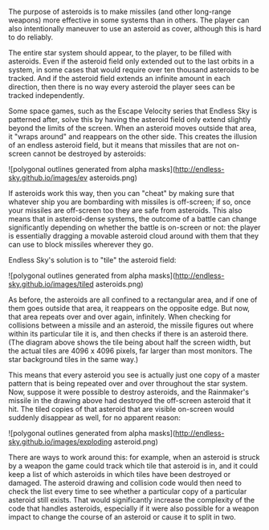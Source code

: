 The purpose of asteroids is to make missiles (and other long-range weapons) more effective in some systems than in others. The player can also intentionally maneuver to use an asteroid as cover, although this is hard to do reliably.

The entire star system should appear, to the player, to be filled with asteroids. Even if the asteroid field only extended out to the last orbits in a system, in some cases that would require over ten thousand asteroids to be tracked. And if the asteroid field extends an infinite amount in each direction, then there is no way every asteroid the player sees can be tracked independently.

Some space games, such as the Escape Velocity series that Endless Sky is patterned after, solve this by having the asteroid field only extend slightly beyond the limits of the screen. When an asteroid moves outside that area, it "wraps around" and reappears on the other side. This creates the illusion of an endless asteroid field, but it means that missiles that are not on-screen cannot be destroyed by asteroids:

![polygonal outlines generated from alpha masks](http://endless-sky.github.io/images/ev asteroids.png)

If asteroids work this way, then you can "cheat" by making sure that whatever ship you are bombarding with missiles is off-screen; if so, once your missiles are off-screen too they are safe from asteroids. This also means that in asteroid-dense systems, the outcome of a battle can change significantly depending on whether the battle is on-screen or not: the player is essentially dragging a movable asteroid cloud around with them that they can use to block missiles wherever they go.

Endless Sky's solution is to "tile" the asteroid field:

![polygonal outlines generated from alpha masks](http://endless-sky.github.io/images/tiled asteroids.png)

As before, the asteroids are all confined to a rectangular area, and if one of them goes outside that area, it reappears on the opposite edge. But now, that area repeats over and over again, infinitely. When checking for collisions between a missile and an asteroid, the missile figures out where within its particular tile it is, and then checks if there is an asteroid there. (The diagram above shows the tile being about half the screen width, but the actual tiles are 4096 x 4096 pixels, far larger than most monitors. The star background tiles in the same way.)

This means that every asteroid you see is actually just one copy of a master pattern that is being repeated over and over throughout the star system. Now, suppose it were possible to destroy asteroids, and the Rainmaker's missile in the drawing above had destroyed the off-screen asteroid that it hit. The tiled copies of that asteroid that are visible on-screen would suddenly disappear as well, for no apparent reason:

![polygonal outlines generated from alpha masks](http://endless-sky.github.io/images/exploding asteroid.png)

There are ways to work around this: for example, when an asteroid is struck by a weapon the game could track which tile that asteroid is in, and it could keep a list of which asteroids in which tiles have been destroyed or damaged. The asteroid drawing and collision code would then need to check the list every time to see whether a particular copy of a particular asteroid still exists. That would significantly increase the complexity of the code that handles asteroids, especially if it were also possible for a weapon impact to change the course of an asteroid or cause it to split in two.